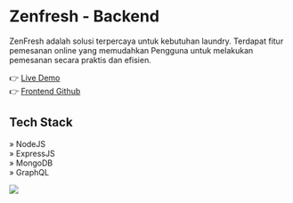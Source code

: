 # Zenfresh - Backend

ZenFresh adalah solusi terpercaya untuk kebutuhan laundry. Terdapat fitur pemesanan online yang memudahkan Pengguna untuk melakukan pemesanan secara praktis dan efisien.

👉 [Live Demo](https://zenfresh.netlify.app/)
<br/>
👉 [Frontend Github](https://github.com/jihadable/zenfresh)

## Tech Stack
» NodeJS
<br/>
» ExpressJS
<br/>
» MongoDB
<br/>
» GraphQL

<img src="https://umarjihad.netlify.app/pic/zenfresh.png" />